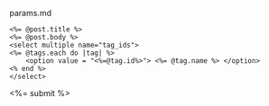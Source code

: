 params.md

	<%= @post.title %> 
	<%= @post.body %> 
	<select multiple name="tag_ids">	
	<%= @tags.each do |tag| %>
		<option value = "<%=@tag.id%>"> <%= @tag.name %> </option>  
	<% end %> 
	</select>
 <%= submit %> 
